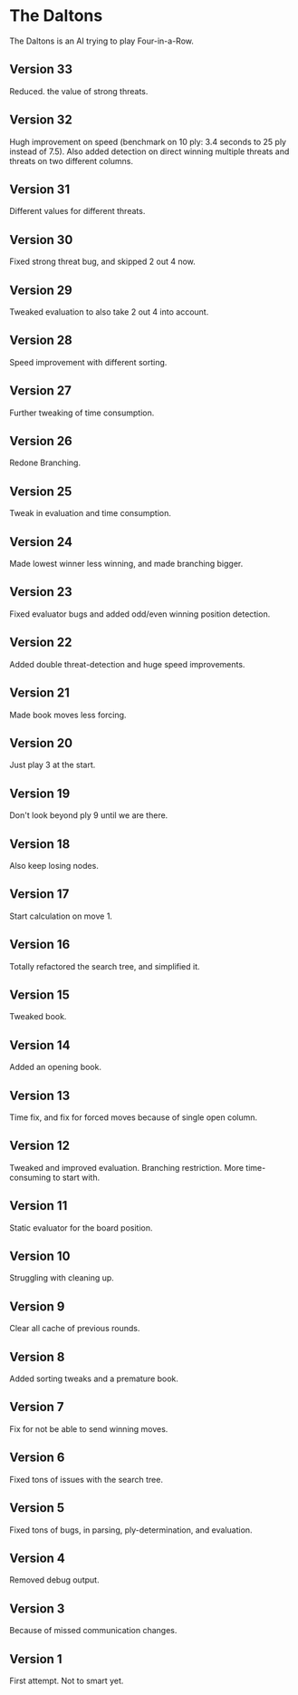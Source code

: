 The Daltons
===========

The Daltons is an AI trying to play Four-in-a-Row.

Version 33
----------
Reduced. the value of strong threats.

Version 32
----------
Hugh improvement on speed (benchmark on 10 ply: 3.4 seconds to 25 ply instead
of 7.5). Also added detection on direct winning multiple threats and threats on
two different columns.

Version 31
----------
Different values for different threats.

Version 30
----------
Fixed strong threat bug, and skipped 2 out 4 now.

Version 29
----------
Tweaked evaluation to also take 2 out 4 into account.

Version 28
----------
Speed improvement with different sorting.

Version 27
----------
Further tweaking of time consumption.

Version 26
----------
Redone Branching.

Version 25
----------
Tweak in evaluation and time consumption.

Version 24
----------
Made lowest winner less winning, and made branching bigger.

Version 23
----------
Fixed evaluator bugs and added odd/even winning position detection.

Version 22
----------
Added double threat-detection and huge speed improvements.

Version 21
----------
Made book moves less forcing.

Version 20
----------
Just play 3 at the start.

Version 19
----------
Don't look beyond ply 9 until we are there.

Version 18
----------
Also keep losing nodes.

Version 17
----------
Start calculation on move 1.

Version 16
----------
Totally refactored the search tree, and simplified it.

Version 15
----------
Tweaked book.

Version 14
----------
Added an opening book.

Version 13
----------
Time fix, and fix for forced moves because of single open column.

Version 12
----------
Tweaked and improved evaluation. Branching restriction. More time-consuming to
start with.

Version 11
----------
Static evaluator for the board position.

Version 10
----------
Struggling with cleaning up.

Version 9
---------
Clear all cache of previous rounds.

Version 8
---------
Added sorting tweaks and a premature book.

Version 7
---------
Fix for not be able to send winning moves.

Version 6
---------
Fixed tons of issues with the search tree.

Version 5
---------
Fixed tons of bugs, in parsing, ply-determination, and evaluation.

Version 4
---------
Removed debug output.

Version 3
---------
Because of missed communication changes.

Version 1
---------
First attempt. Not to smart yet.